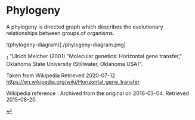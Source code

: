 # Phylogeny

A phylogeny is directed graph which describes the evolutionary relationships between groups of organisms.

!(phylogeny-diagram)[./phylogeny-diagram.png]

<sub id="f1">1</sub>
"Ulrich Melcher (2001) "Molecular genetics: Horizontal gene transfer," Oklahoma State University (Stillwater, Oklahoma USA)". 

Taken from Wikipedia Retrieved 2020-07-12 
https://en.wikipedia.org/wiki/Horizontal_gene_transfer 

Wikipedia reference :
Archived from the original on 2016-03-04. Retrieved 2015-08-20.

 [↩](#a1)

 
[//begin]: # "Autogenerated link references for markdown compatibility"
[systematics]: systematics "Systematics"
[//end]: # "Autogenerated link references"
